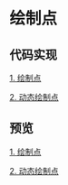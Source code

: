 # 绘制点

## 代码实现

[1. 绘制点](./1.WebGL%E7%BB%98%E5%88%B6%E7%82%B9/point.html)

[2. 动态绘制点](./1.WebGL%E7%BB%98%E5%88%B6%E7%82%B9/points.html)

## 预览

[1. 绘制点](https://aaaaaa-11.github.io/WebGL-Basics/1.WebGL%E7%BB%98%E5%88%B6%E7%82%B9/point.html)

[2. 动态绘制点](https://aaaaaa-11.github.io/WebGL-Basics/1.WebGL%E7%BB%98%E5%88%B6%E7%82%B9/points.html)